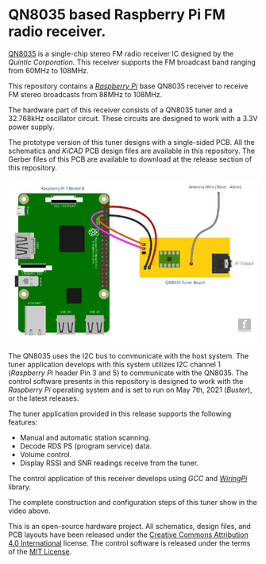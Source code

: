 # QN8035 based Raspberry Pi FM radio receiver.

[QN8035](https://datasheetspdf.com/pdf-down/Q/N/8/QN8035_Quintic.pdf) is a single-chip stereo FM radio receiver IC designed by the *Quintic Corporation*. This receiver supports the FM broadcast band ranging from 60MHz to 108MHz. 

This repository contains a *[Raspberry Pi](https://www.raspberrypi.org/products/raspberry-pi-3-model-b/)* base QN8035 receiver to receive FM stereo broadcasts from 88MHz to 108MHz.

The hardware part of this receiver consists of a QN8035 tuner and a 32.768kHz oscillator circuit. These circuits are designed to work with a 3.3V power supply.

The prototype version of this tuner designs with a single-sided PCB. All the schematics and *KiCAD* PCB design files are available in this repository. The Gerber files of this PCB are available to download at the release section of this repository.

![QN8035 and Raspberry Pi3 connection diagram](https://raw.githubusercontent.com/dilshan/qn8035-rpi-fm-radio/main/resources/qn8035-rpi3-connection.jpg)

The QN8035 uses the I2C bus to communicate with the host system. The tuner application develops with this system utilizes I2C channel 1 (*Raspberry Pi* header Pin 3 and 5) to communicate with the QN8035. The control software presents in this repository is designed to work with the *Raspberry Pi* operating system and is set to run on May 7th, 2021 (*Buster*), or the latest releases.

The tuner application provided in this release supports the following features:

 - Manual and automatic station scanning. 
 - Decode RDS PS (program service) data. 
 - Volume control.
 - Display RSSI and SNR readings receive from the tuner.

The control application of this receiver develops using *GCC* and *[WiringPi](http://wiringpi.com/)* library. 

The complete construction and configuration steps of this tuner show in the video above.

This is an open-source hardware project. All schematics, design files, and PCB layouts have been released under the [Creative Commons Attribution 4.0 International](https://creativecommons.org/licenses/by/4.0/) license. The control software is released under the terms of the [MIT License](https://opensource.org/licenses/MIT).

